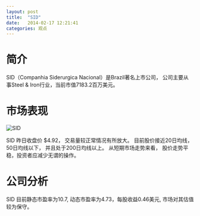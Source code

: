 ```yaml
---
layout: post
title:  "SID"
date:   2014-02-17 12:21:41
categories: 观点
---
```


# 简介
SID（Companhia Siderurgica Nacional）是Brazil著名上市公司，
公司主要从事Steel & Iron行业，当前市值7183.2百万美元。

# 市场表现

![SID](http://finviz.com/chart.ashx?t=SID&ty=c&ta=1&p=d&s=l)

SID 昨日收盘价 $4.92，
交易量较正常情况有所放大。
目前股价接近20日均线，
50日均线以下，
并且处于200日均线以上。
从短期市场走势来看，
股价走势平稳，投资者应减少无谓的操作。

# 公司分析
SID 目前静态市盈率为10.7, 动态市盈率为4.73，每股收益0.46美元,
市场对其估值较为保守。
